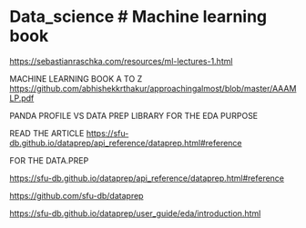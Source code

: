 # Data_science # Machine learning book 

https://sebastianraschka.com/resources/ml-lectures-1.html


MACHINE LEARNING BOOK A TO Z 
https://github.com/abhishekkrthakur/approachingalmost/blob/master/AAAMLP.pdf

PANDA PROFILE VS DATA PREP LIBRARY FOR THE EDA PURPOSE 

READ THE ARTICLE  https://sfu-db.github.io/dataprep/api_reference/dataprep.html#reference


FOR THE DATA.PREP

https://sfu-db.github.io/dataprep/api_reference/dataprep.html#reference

https://github.com/sfu-db/dataprep

https://sfu-db.github.io/dataprep/user_guide/eda/introduction.html
